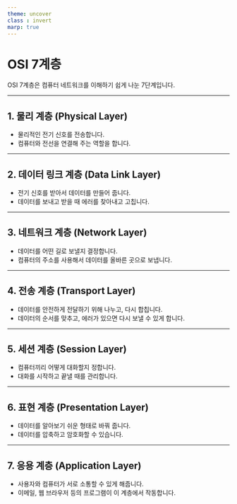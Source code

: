 ```yaml
---
theme: uncover 
class : invert
marp: true
---
```


# OSI 7계층

OSI 7계층은 컴퓨터 네트워크를 이해하기 쉽게 나눈 7단계입니다.

---

## 1. 물리 계층 (Physical Layer)

- 물리적인 전기 신호를 전송합니다.
- 컴퓨터와 전선을 연결해 주는 역할을 합니다.

---

## 2. 데이터 링크 계층 (Data Link Layer)

- 전기 신호를 받아서 데이터를 만들어 줍니다.
- 데이터를 보내고 받을 때 에러를 찾아내고 고칩니다.

---

## 3. 네트워크 계층 (Network Layer)

- 데이터를 어떤 길로 보낼지 결정합니다.
- 컴퓨터의 주소를 사용해서 데이터를 올바른 곳으로 보냅니다.

---

## 4. 전송 계층 (Transport Layer)

- 데이터를 안전하게 전달하기 위해 나누고, 다시 합칩니다.
- 데이터의 순서를 맞추고, 에러가 있으면 다시 보낼 수 있게 합니다.

---

## 5. 세션 계층 (Session Layer)

- 컴퓨터끼리 어떻게 대화할지 정합니다.
- 대화를 시작하고 끝낼 때를 관리합니다.

---

## 6. 표현 계층 (Presentation Layer)

- 데이터를 알아보기 쉬운 형태로 바꿔 줍니다.
- 데이터를 압축하고 암호화할 수 있습니다.

---

## 7. 응용 계층 (Application Layer)

- 사용자와 컴퓨터가 서로 소통할 수 있게 해줍니다.
- 이메일, 웹 브라우저 등의 프로그램이 이 계층에서 작동합니다.
